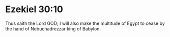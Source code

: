 # Ezekiel 30:10

Thus saith the Lord GOD; I will also make the multitude of Egypt to cease by the hand of Nebuchadrezzar king of Babylon.